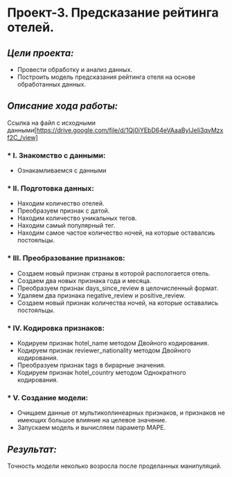 # Проект-3. Предсказание рейтинга отелей.
## ***Цели проекта:***
   * Провести обработку и анализ данных.
   * Построить модель предсказания рейтинга отеля на основе обработанных данных.
## ***Описание хода работы:***
Ссылка на файл с исходными данными[https://drive.google.com/file/d/1Qj0iYEbD64eVAaaBylJeIi3qvMzxf2C_/view]
### * I. Знакомство с данными:
* Ознакамливаемся с данными
### * II. Подготовка данных:
* Находим количество отелей.
* Преобразуем признак с датой.
* Находим количество уникальных тегов.
* Находим самый популярный тег.
* Находим самое частое количество ночей, на которые оставалсиь постояльцы.
### * III. Преобразование признаков:
* Создаем новый признак страны в которой распологается отель.
* Создаем два новых признака года и месяца.
* Преобразуем признак days_since_review в целочисленный формат.
* Удаляем два признака negative_review и positive_review.
* Создаем новый признак количества ночей, на которые оставались постояльцы.
### * IV. Кодировка признаков:
* Кодируем признак hotel_name методом Двойного кодирования.
* Кодируем признак reviewer_nationality методом Двойного кодирования.
* Преобразуем признак tags в бирарные значения.
* Кодируем признак hotel_country методом Однократного кодирования.
### * V. Создание модели:
* Очищаем данные от мультиколлинеарных признаков, и признаков не имеющих большое влияние на целевое значение.
* Запускаем модель и вычисляем параметр MAPE.

## ***Результат:***
Точность модели неколько возросла после проделанных манипуляций.